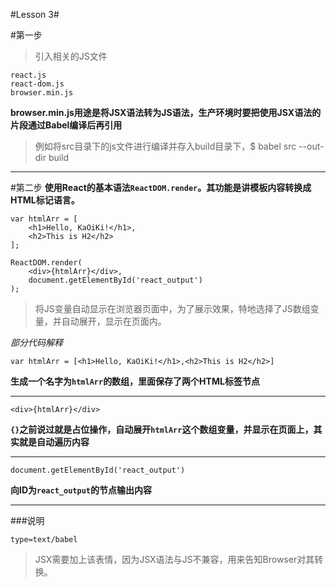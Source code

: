 #Lesson 3#

#第一步
>引入相关的JS文件

```
react.js
react-dom.js  
browser.min.js
```

**browser.min.js用途是将JSX语法转为JS语法，生产环境时要把使用JSX语法的片段通过Babel编译后再引用**

>例如将src目录下的js文件进行编译并存入build目录下，$ babel src --out-dir build

***

#第二步
**使用React的基本语法`ReactDOM.render`。其功能是讲模板内容转换成HTML标记语言。**

```
var htmlArr = [
	<h1>Hello, KaOiKi!</h1>,
	<h2>This is H2</h2>
];

ReactDOM.render(
	<div>{htmlArr}</div>,
	document.getElementById('react_output')
);

```
>将JS变量自动显示在浏览器页面中，为了展示效果，特地选择了JS数组变量，并自动展开，显示在页面内。

*部分代码解释*

`var htmlArr = [<h1>Hello, KaOiKi!</h1>,<h2>This is H2</h2>]`

**生成一个名字为`htmlArr`的数组，里面保存了两个HTML标签节点**

***

`<div>{htmlArr}</div>`

**`{}`之前说过就是占位操作，自动展开`htmlArr`这个数组变量，并显示在页面上，其实就是自动遍历内容**

***

`document.getElementById('react_output')`

**向ID为`react_output`的节点输出内容**

***


###说明

`
type=text/babel
`

>JSX需要加上该表情，因为JSX语法与JS不兼容，用来告知Browser对其转换。


